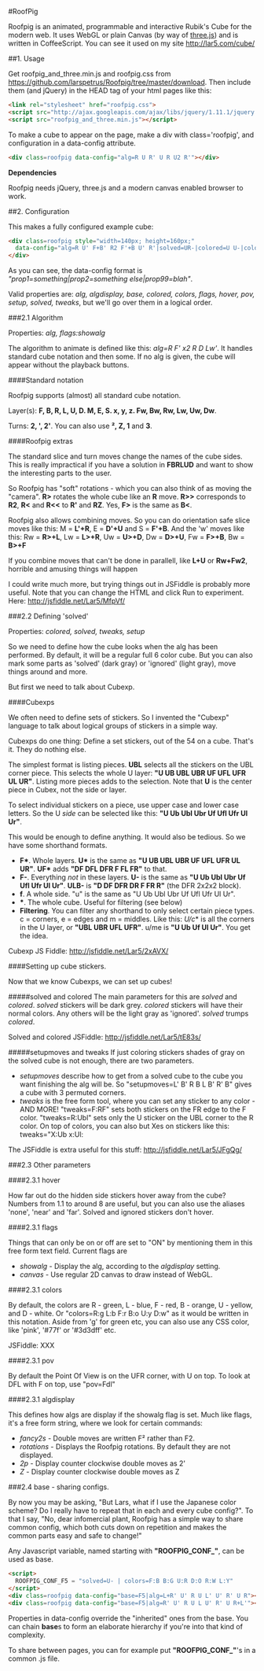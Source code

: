 #RoofPig

Roofpig is an animated, programmable and interactive Rubik's Cube for the modern web. It uses WebGL or plain Canvas (by way of [three.js](http://threejs.org/)) and is written in CoffeeScript. You can see it used on my site http://lar5.com/cube/

##1. Usage

Get roofpig_and_three.min.js and roofpig.css from https://github.com/larspetrus/Roofpig/tree/master/download. Then include them (and jQuery) in the HEAD tag of your html pages like this:

```html
<link rel="stylesheet" href="roofpig.css">
<script src="http://ajax.googleapis.com/ajax/libs/jquery/1.11.1/jquery.min.js"></script>
<script src="roofpig_and_three.min.js"></script>
```

To make a cube to appear on the page, make a div with class='roofpig', and configuration in a data-config attribute.

```html
<div class=roofpig data-config="alg=R U R' U R U2 R'"></div>
```

**Dependencies**

Roofpig needs jQuery, three.js and a modern canvas enabled browser to work.


##2. Configuration

This makes a fully configured example cube:

```html
<div class=roofpig style="width=140px; height=160px;"
  data-config="alg=R U' F+B' R2 F'+B U' R'|solved=UR-|colored=U U-|colors=F:b B:g U:r D:o R:w L:y">
</div>
```

As you can see, the data-config format is *"prop1=something|prop2=something else|prop99=blah"*.

Valid properties are: *alg, algdisplay, base, colored, colors, flags, hover, pov, setup, solved, tweaks*, but we'll go over them in a logical order.

###2.1 Algorithm

Properties: *alg, flags:showalg*

The algorithm to animate is defined like this: *alg=R F' x2 R D Lw'*. It handles standard cube notation and then some. If no alg is given, the cube will appear without the playback buttons.

####Standard notation

Roofpig supports (almost) all standard cube notation. 

Layer(s): **F, B, R, L, U, D. M, E, S. x, y, z. Fw, Bw, Rw, Lw, Uw, Dw**.

Turns: **2, ', 2'**. You can also use **², Z, 1** and **3**.


####Roofpig extras

The standard slice and turn moves change the names of the cube sides. This is really impractical if you have a solution in **FBRLUD** and want to show the interesting parts to the user.

So Roofpig has "soft" rotations - which you can also think of as moving the "camera". **R>** rotates the whole cube like an **R** move. **R>>** corresponds to **R2**, **R<** and **R<<** to **R'** and **RZ**. Yes, **F>** is the same as **B<**.

Roofpig also allows combining moves. So you can do orientation safe slice moves like this: M = **L'+R**, E = **D'+U** and S = **F'+B**. And the 'w' moves like this: Rw = **R>+L**, Lw = **L>+R**, Uw = **U>+D**, Dw = **D>+U**, Fw = **F>+B**, Bw = **B>+F**

If you combine moves that can't be done in parallell, like **L+U** or **Rw+Fw2**, horrible and amusing things will happen

I could write much more, but trying things out in JSFiddle is probably more useful. Note that you can change the HTML and click Run to experiment. Here: http://jsfiddle.net/Lar5/MfpVf/

###2.2 Defining 'solved'

Properties: *colored, solved, tweaks, setup*

So we need to define how the cube looks when the alg has been performed. By default, it will be a regular full 6 color cube. But you can also mark some parts as 'solved' (dark gray) or 'ignored' (light gray), move things around and more.

But first we need to talk about Cubexp.

####Cubexps

We often need to define sets of stickers. So I invented the "Cubexp" language to talk about logical groups of stickers in a simple way.

Cubexps do one thing: Define a set stickers, out of the 54 on a cube. That's it. They do nothing else.

The simplest format is listing pieces. **UBL** selects all the stickers on the UBL corner piece. This selects the whole U layer: **"U UB UBL UBR UF UFL UFR UL UR"**. Listing more pieces adds to the selection. Note that **U** is the center piece in Cubex, not the side or layer.

To select individual stickers on a piece, use upper case and lower case letters. So the U *side* can be selected like this: **"U Ub Ubl Ubr Uf Ufl Ufr Ul Ur"**.

This would be enough to define anything. It would also be tedious. So we have some shorthand formats.

- __F*__. Whole layers. __U*__ is the same as **"U UB UBL UBR UF UFL UFR UL UR"**. __UF*__ adds **"DF DFL DFR F FL FR"** to that.
- __F-__. Everything *not* in these layers. **U-** is the same as **"U Ub Ubl Ubr Uf Ufl Ufr Ul Ur"**. **ULB-** is **"D DF DFR DR F FR R"** (the DFR 2x2x2 block).
- __f__. A whole side. "u" is the same as "U Ub Ubl Ubr Uf Ufl Ufr Ul Ur".
- __*__. The whole cube. Useful for filtering (see below)
- __Filtering__. You can filter any shorthand to only select certain piece types. c = corners, e = edges and m = middles. Like this: **U*/c** is all the corners in the U layer, or **"UBL UBR UFL UFR"**. u/me is **"U Ub Uf Ul Ur"**. You get the idea.

Cubexp JS Fiddle: http://jsfiddle.net/Lar5/2xAVX/


####Setting up cube stickers.

Now that we know Cubexps, we can set up cubes!

#####solved and colored
The main parameters for this are *solved* and *colored*. *solved* stickers will be dark grey. *colored* stickers will have their normal colors. Any others will be the light gray as 'ignored'. *solved* trumps *colored*.

Solved and colored JSFiddle: http://jsfiddle.net/Lar5/tE83s/

#####setupmoves and tweaks
If just coloring stickers shades of gray on the solved cube is not enough, there are two parameters.

- *setupmoves* describe how to get from a solved cube to the cube you want finishing the alg will be. So "setupmoves=L' B' R B L B' R' B" gives a cube with 3 permuted corners.
- *tweaks* is the free form tool, where you can set any sticker to any color - AND MORE! "tweaks=F:RF" sets both stickers on the FR edge to the F color. "tweaks=R:Ubl" sets only the U sticker on the UBL corner to the R color. On top of colors, you can also but Xes on stickers like this: tweaks="X:Ub x:Ul:

The JSFiddle is extra useful for this stuff: http://jsfiddle.net/Lar5/JFgQg/

###2.3 Other parameters

####2.3.1 hover

How far out do the hidden side stickers hover away from the cube? Numbers from 1.1 to around 8 are useful, but you can also use the aliases 'none', 'near' and 'far'. Solved and ignored stickers don't hover.

####2.3.1 flags

Things that can only be on or off are set to "ON" by mentioning them in this free form text field. Current flags are 
- *showalg* - Display the alg, according to the *algdisplay* setting.
- *canvas* - Use regular 2D canvas to draw instead of WebGL.

####2.3.1 colors

By default, the colors are R - green, L - blue, F - red, B - orange, U - yellow, and D - white. Or "colors=R:g L:b F:r B:o U:y D:w" as it would be written in this notation. Aside from 'g' for green etc, you can also use any CSS color, like 'pink', '&#35;77f' or '&#35;3d3dff' etc.

JSFiddle: XXX 

####2.3.1 pov

By default the Point Of View is on the UFR corner, with U on top. To look at DFL with F on top, use "pov=Fdl"

####2.3.1 algdisplay

This defines how algs are display if the showalg flag is set. Much like flags, it's a free form string, where we look for certain commands:
- *fancy2s* - Double moves are written F² rather than F2.
- *rotations* - Displays the Roofpig rotations. By default they are not displayed.
- *2p* - Display counter clockwise double moves as 2'
- *Z* - Display counter clockwise double moves as Z


###2.4 base - sharing configs.

By now you may be asking, "But Lars, what if I use the Japanese color scheme? Do I really have to repeat that in each and every cube config?". To that I say, "No, dear infomercial plant, Roofpig has a simple way to share common config, which both cuts down on repetition and makes the common parts easy and safe to change!"

Any Javascript variable, named starting with **"ROOFPIG_CONF_"**, can be used as base.

```html
<script>
  ROOFPIG_CONF_F5 = "solved=U- | colors=F:B B:G U:R D:O R:W L:Y"
</script>
<div class=roofpig data-config="base=F5|alg=L+R' U' R U L' U' R' U R"></div>
<div class=roofpig data-config="base=F5|alg=R' U' R U L U' R' U R+L'"></div>
```

Properties in data-config override the "inherited" ones from the base. You can chain **base**s to form an elaborate hierarchy if you're into that kind of complexity.

To share between pages, you can for example put **"ROOFPIG_CONF_"**'s in a common .js file.
